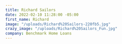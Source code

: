 ```yaml
---
title: Richard Sailors
date: 2022-02-10 11:28:00 -05:00
first_name: Richard
image: "/uploads/Richard%20Sailors-220fb5.jpg"
crazy_image: "/uploads/Richard%20Sailors_Fun.jpg"
company: Benchmark Home Loans
---
```


